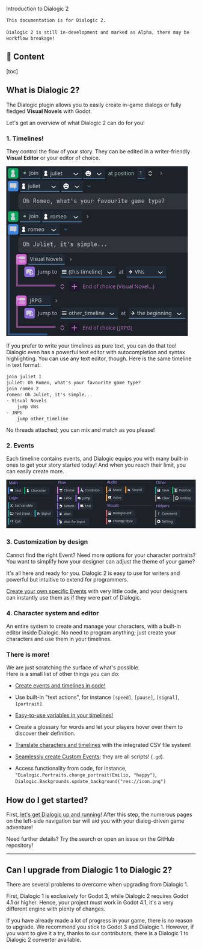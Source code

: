 <div class="header-banner dawn">
     <div class="header-label dawn">Introduction to Dialogic 2</div>
</div>

```admonish
This documentation is for Dialogic 2.

Dialogic 2 is still in-development and marked as Alpha, there may be workflow breakage!
```

## 📜 Content
[toc]

## What is Dialogic 2?

The Dialogic plugin allows you to easily create in-game dialogs or fully fledged **Visual Novels** with Godot.

Let's get an overview of what Dialogic 2 can do for you!

### 1. Timelines!

They control the flow of your story. They can be edited in a writer-friendly **Visual Editor** or your editor of choice.

![Dialogic 2: Timeline in Visual Mode](media/introduction/visual_timeline.png)

If you prefer to write your timelines as pure text, you can do that too! Dialogic even has a powerful text editor with autocompletion and syntax highlighting. You can use any text editor, though. Here is the same timeline in text format:

```dtl
join juliet 1
juliet: Oh Romeo, what's your favourite game type?
join romeo 2
romeo: Oh Juliet, it's simple...
- Visual Novels
    jump VNs
- JRPG
    jump other_timeline
```

No threads attached; you can mix and match as you please!

### 2. Events

Each timeline contains events, and Dialogic equips you with many built-in ones to get your story started today! And when you reach their limit, you can easily create more.

![Dialogic 2: Built-In Timeline Events](media/introduction/events.png)

### 3. Customization by design

Cannot find the right Event? Need more options for your character portraits? You want to simplify how your designer can adjust the theme of your game?

It's all here and ready for you. Dialogic 2 is easy to use for writers and powerful but intuitive to extend for programmers.

[Create your own specific Events](creating-extensions.md) with very little code, and your designers can instantly use them as if they were part of Dialogic.

### 4. Character system and editor

An entire system to create and manage your characters, with a built-in editor inside Dialogic.
No need to program anything; just create your characters and use them in your timelines.

### There is more!

We are just scratching the surface of what's possible.\
Here is a small list of other things you can do:

- [Create events and timelines in code!](creating-timelines-in-code)

- Use built-in "text actions", for instance `[speed]`, `[pause]`, `[signal]`, `[portrait]`.

- [Easy-to-use variables in your timelines!](variables.md)

- Create a glossary for words and let your players hover over them to discover their definition.

- [Translate characters and timelines](translation.md) with the integrated CSV file system!

- [Seamlessly create Custom Events](creating-extensions.md); they are all scripts! (`.gd`).

- Access functionality from code, for instance, `"Dialogic.Portraits.change_portrait(Emilio, "happy")`, `Dialogic.Backgrounds.update_background("res://icon.png")`

## How do I get started?

First, [let's get Dialogic up and running](getting-started)! After this step, the numerous pages on the left-side navigation bar will aid you with your dialog-driven game adventure!

Need further details? Try the search or open an issue on the GitHub repository!

---

## Can I upgrade from Dialogic 1 to Dialogic 2?

There are several problems to overcome when upgrading from Dialogic 1.

First, Dialogic 1 is exclusively for Godot 3, while Dialogic 2 requires Godot 4.1 or higher.
Hence, your project must work in Godot 4.1, it's a very different engine with plenty of changes.

If you have already made a lot of progress in your game, there is no reason to upgrade. We recommend you stick to Godot 3 and Dialogic 1.
However, if you want to give it a try, thanks to our contributors, there is a Dialogic 1 to Dialogic 2 converter available.
